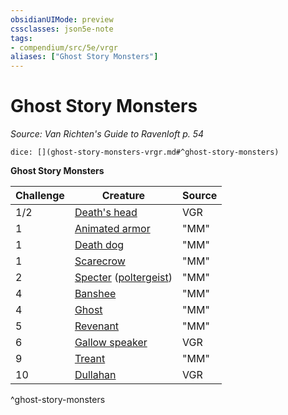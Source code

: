 ```yaml
---
obsidianUIMode: preview
cssclasses: json5e-note
tags:
- compendium/src/5e/vrgr
aliases: ["Ghost Story Monsters"]
---
```

# Ghost Story Monsters
*Source: Van Richten's Guide to Ravenloft p. 54* 

`dice: [](ghost-story-monsters-vrgr.md#^ghost-story-monsters)`

**Ghost Story Monsters**

| Challenge | Creature | Source |
|-----------|----------|--------|
| 1/2 | [Death's head](z_compendium/bestiary/undead/deaths-head-vrgr.md) | VGR |
| 1 | [Animated armor](z_compendium/bestiary/construct/animated-armor.md) | "MM" |
| 1 | [Death dog](z_compendium/bestiary/monstrosity/death-dog.md) | "MM" |
| 1 | [Scarecrow](z_compendium/bestiary/construct/scarecrow.md) | "MM" |
| 2 | [Specter](z_compendium/bestiary/undead/specter.md) ([poltergeist](z_compendium/bestiary/undead/poltergeist.md)) | "MM" |
| 4 | [Banshee](z_compendium/bestiary/undead/banshee.md) | "MM" |
| 4 | [Ghost](z_compendium/bestiary/undead/ghost.md) | "MM" |
| 5 | [Revenant](z_compendium/bestiary/undead/revenant.md) | "MM" |
| 6 | [Gallow speaker](z_compendium/bestiary/undead/gallows-speaker-vrgr.md) | VGR |
| 9 | [Treant](z_compendium/bestiary/plant/treant.md) | "MM" |
| 10 | [Dullahan](z_compendium/bestiary/undead/dullahan-vrgr.md) | VGR |
^ghost-story-monsters